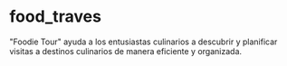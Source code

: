 # food_traves
"Foodie Tour"  ayuda a los entusiastas culinarios a descubrir y planificar visitas a destinos culinarios de manera eficiente y organizada.
